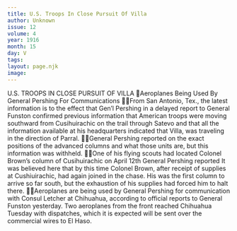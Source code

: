 ```yaml
---
title: U.S. Troops In Close Pursuit Of Villa
author: Unknown
issue: 12
volume: 4
year: 1916
month: 15
day: V
tags:
layout: page.njk
image:
---
```

U.S. TROOPS IN CLOSE PURSUIT OF VILLA Aeroplanes Being Used By General Pershing For Communications From San Antonio, Tex., the latest information is to the effect that Gen’l Pershing in a delayed report to General Funston confirmed previous information that American troops were moving southward from Cusihuirachic on the trail through Satevo and that all the information available at his headquarters indicated that Villa, was traveling in the direction of Parral. General Pershing reported on the exact positions of the advanced columns and what those units are, but this information was withheld. One of his flying scouts had located Colonel Brown’s column of Cusihuirachic on April 12th General Pershing reported It was believed here that by this time Colonel Brown, after receipt of supplies at Cushiuirachic, had again joined in the chase. His was the first column to arrive so far south, but the exhaustion of his supplies had forced him to halt there. Aeroplanes are being used by General Pershing for communication with Consul Letcher at Chihuahua, according to official reports to General Funston yesterday. Two aeroplanes from the front reached Chihuahua Tuesday with dispatches, which it is expected will be sent over the commercial wires to El Haso. 
